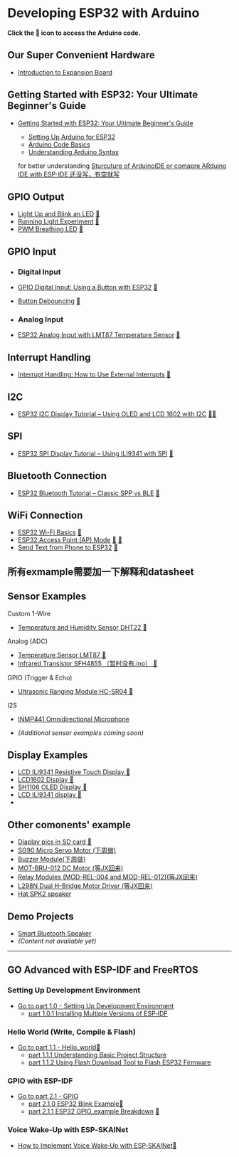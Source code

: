 

# Developing ESP32 with Arduino

**Click the 🔧 icon to access the Arduino code.**

## Our Super Convenient Hardware 
- [Introduction to Expansion Board](Hardware\ee4002d-guide-main\Hardware.md)

## Getting Started with ESP32: Your Ultimate Beginner's Guide

- [Getting Started with ESP32: Your Ultimate Beginner's Guide](Get_started/Get_Started.md)
  - [Setting Up Arduino for ESP32](Get_started/ArduinoEnvironment.md)
  - [Arduino Code Basics](Get_started/ArduinoUnderstanding.md)
  - [Understanding Arduino Syntax](Get_started/ArduinoSyntax.md)
  
  for better understanding [Sturcuture of ArduinoIDE or comapre ARduino IDE with ESP-IDE 还没写，有空就写]()


## GPIO Output

- [Light Up and Blink an LED](GPIO_Output_Arduino/LED_blink.md) [🔧](GPIO_Output_Arduino/led_blink.ino)
- [Running Light Experiment](GPIO_Output_Arduino/LED_RunningLight.md) [🔧](GPIO_Output_Arduino/led_RunningLight.ino)
- [PWM Breathing LED](GPIO_Output_Arduino/LED_PWM.md) [🔧](GPIO_Output_Arduino/led_PWM.ino)



## GPIO Input

- ### Digital Input
- [GPIO Digital Input: Using a Button with ESP32](GPIO_Input_Arduino/button_input.md) [🔧](GPIO_Input_Arduino/button_input.ino)
- [Button Debouncing](GPIO_Input_Arduino/Button_Debouncing.md) [🔧](GPIO_Input_Arduino/button_debouncing.ino)

- ### Analog Input
- [ESP32 Analog Input with LMT87 Temperature Sensor](GPIO_Input_Arduino/analog_input.md) [🔧](GPIO_Input_Arduino/analog_input.ino)



## Interrupt Handling

- [Interrupt Handling: How to Use External Interrupts](InterruptHandling\interrupthandling.md) [🔧](InterruptHandling\interrupthandling.ino)


## I2C
- [ESP32 I2C Display Tutorial – Using OLED and LCD 1602 with I2C](I2C\I2C.md)
[🔧](Diaplay\LCD1602_Test.ino)[🔧](Diaplay\lcd_ili9431_test.ino)


## SPI
- [ESP32 SPI Display Tutorial – Using ILI9341 with SPI](SPI\SPI.md) [🔧](Diaplay\TFT_display_Test.ino)

## Bluetooth Connection
- [ESP32 Bluetooth Tutorial – Classic SPP vs BLE](Bluetooth\Bluetooth.md) [🔧](Bluetooth\bluetooth.ino)

## WiFi Connection

- [ESP32 Wi-Fi Basics](WiFi/ConnectWiFi.md) [🔧](WiFi/ConnectWifi.ino)
- [ESP32 Access Point (AP) Mode](WiFi/APmode.md) [🔧](WiFi/APmode.md) [🔧](WiFi/WebPage_withAPmode.ino)
- [Send Text from Phone to ESP32](WiFi/SendMessageToESP.md) [🔧](WiFi/SendMessageToESP.ino)


## 所有exmample需要加一下解释和datasheet
## Sensor Examples

Custom 1-Wire
- [Temperature and Humidity Sensor DHT22 🔧](Sensors/TemperatureHumidityDHT22.ino)

Analog (ADC)
- [Temperature Sensor LMT87 🔧](Sensors/TemperatureLMT87.ino)
- [Infrared Transistor SFH4855 （暂时没有.ino） 🔧]()

GPIO (Trigger & Echo)
- [Ultrasonic Ranging Module HC-SR04 🔧](Sensors/UltrasonicRangingModuleHC-SR04.ino)

 I2S
- [INMP441 Omnidirectional Microphone](OtherExamples\bluetoothspeaker.ino)


- *(Additional sensor examples coming soon)*

## Display Examples

- [LCD ILI9341 Resistive Touch Display 🔧](Diaplay\TFT_display_Test.ino)
- [LCD1602 Display 🔧](Diaplay\LCD1602_Test.ino)
- [SH1106 OLED Display 🔧](Diaplay\oled_lcd_test.ino)
- [LCD ILI9341 display 🔧](Diaplay\lcd_ili9431_test.ino)
- 

## Other comonents' example
- [Diaplay pics in SD card 🔧](SDcard\ESP32_SDcard_jpeg.ino)
- [SG90 Micro Servo Motor (下周做)]() 
- [Buzzer Module(下周做)]() 
- [MOT-BRU-012 DC Motor (等JX回来)]()
- [Relay Modules (MOD-REL-004 and MOD-REL-012)(等JX回来)]()
- [L298N Dual H-Bridge Motor Driver (等JX回来)]()
- [Hat SPK2 speaker](OtherExamples\speaker.ino)


## Demo Projects

- [Smart Bluetooth Speaker](Demo\BluetoothSpeaker.md)
- *(Content not available yet)*

---

## GO Advanced with ESP-IDF and FreeRTOS

### Setting Up Development Environment
- [Go to part 1.0 - Setting Up Development Environment](Setting-up-Development-Enviroment/Setting-Up-Development-Environment.md)
  - [part 1.0.1 Installing Multiple Versions of ESP‐IDF](Setting-up-Development-Enviroment/InstallingMultipleVersionsofESP‐IDF.md)

### Hello World (Write, Compile & Flash)
- [Go to part 1.1 - Hello_world](Setting-up-Development-Enviroment/Hello_world.md)[🔧](Setting-up-Development-Enviroment\Hello_world_example)
  - [part 1.1.1 Understanding Basic Project Structure](Setting-up-Development-Enviroment/BasicProjectStructure.md)
  - [part 1.1.2 Using Flash Download Tool to Flash ESP32 Firmware](Setting-up-Development-Enviroment/UsingFlashDownloadTooltoFlash.md)

### GPIO with ESP-IDF
- [Go to part 2.1 - GPIO](GPIO_ESP_IDE/GPIO_key_input.md)
  - [part 2.1.0 ESP32 Blink Example](GPIO_ESP_IDE/blink_3led.md)[🔧](GPIO_ESP_IDE\blink)
  - [part 2.1.1 ESP32 GPIO_example Breakdown](GPIO_ESP_IDE/ESP32_GPIO_example.md) [🔧](GPIO_ESP_IDE\generic_gpio)

### Voice Wake‑Up with ESP‑SKAINet
- [How to Implement Voice Wake‑Up with ESP‑SKAINet](WakeUp\VoiceWakeUp.md)[🔧](WakeUp\esp-skainet-master)
